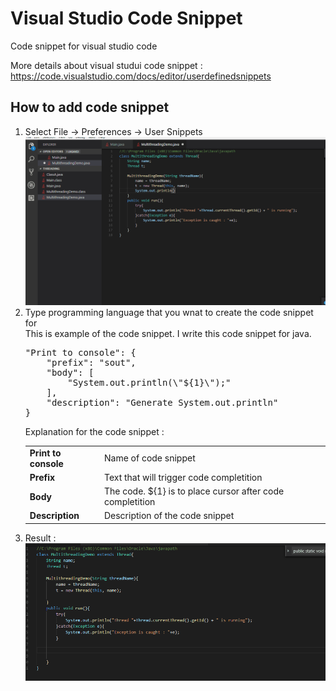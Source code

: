 # Visual Studio Code Snippet
Code snippet for visual studio code

More details about visual studui code snippet : https://code.visualstudio.com/docs/editor/userdefinedsnippets

## How to add code snippet

<ol>
  <li> Select File &rarr; Preferences &rarr; User Snippets <br/>
       <img src="https://github.com/Pajri/Visual-Studio-Code-Snippet/blob/master/Java/assets/java%20code%20snippet.gif"/>
  </li>
  <li> Type programming language that you wnat to create the code snippet for <br/>
        This is example of the code snippet. I write this code snippet for java.
<pre>
"Print to console": {
    "prefix": "sout",
    "body": [
        "System.out.println(\"${1}\");"
    ],
    "description": "Generate System.out.println"
}
</pre>
    Explanation for the code snippet : <br/>
    <table>
      <tr>
        <td><strong>Print to console</strong></td><td>Name of code snippet</td>
      </tr>
      <tr>
        <td><strong>Prefix</strong></td><td>Text that will trigger code completition</td>
      </tr>
      <tr>
        <td><strong>Body</strong></td><td>The code. ${1} is to place cursor after code completition</td>
      </tr>
      <tr>
        <td><strong>Description</strong></td><td>Description of the code snippet</td>
      </tr>
    </table>
    
  </li>
  <li> Result : <br/>
    <img src="https://github.com/Pajri/Visual-Studio-Code-Snippet/blob/master/Java/assets/code%20snippet%20result.gif?"/>
  </li>
</ol>

